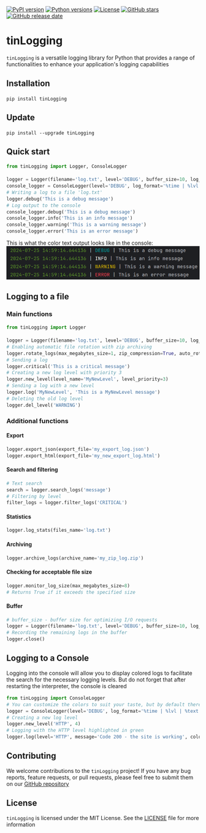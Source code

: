 [![PyPI version](https://badge.fury.io/py/tinLogging.svg)](https://badge.fury.io/py/tinLogging)
[![Python versions](https://img.shields.io/pypi/pyversions/tinLogging.svg)](https://pypi.org/project/tinLogging/)
[![License](https://img.shields.io/pypi/l/tinLogging.svg)](https://pypi.org/project/tinLogging/)
[![GitHub stars](https://img.shields.io/github/stars/Tinokil/tinLogging.svg)](https://github.com/Tinokil/tinLogging/stargazers)
[![GitHub release date](https://img.shields.io/github/release-date/Tinokil/tinLogging.svg)](https://github.com/Tinokil/tinLogging/releases)

# tinLogging
`tinLogging` is a versatile logging library for Python that provides a range of functionalities to enhance your application's logging capabilities
## Installation
`pip install tinLogging`
## Update
`pip install --upgrade tinLogging`
## Quick start
```python
from tinLogging import Logger, ConsoleLogger

logger = Logger(filename='log.txt', level='DEBUG', buffer_size=10, log_format='[%time] - %lvl | %text')
console_logger = ConsoleLogger(level='DEBUG', log_format='%time | %lvl | %text')
# Writing a log to a file 'log.txt'
logger.debug('This is a debug message')
# Log output to the console
console_logger.debug('This is a debug message')
console_logger.info('This is an info message')
console_logger.warning('This is a warning message')
console_logger.error('This is an error message')
```
This is what the color text output looks like in the console:
![Console Output](https://github.com/Tinokil/tinLogging/raw/main/images/quick_start_console.PNG)
## Logging to a file
### Main functions
```python
from tinLogging import Logger

logger = Logger(filename='log.txt', level='DEBUG', buffer_size=10, log_format='[%time] - %lvl | %text')
# Enabling automatic file rotation with zip archiving
logger.rotate_logs(max_megabytes_size=1, zip_compression=True, auto_rotate=True)
# Sending a log
logger.critical('This is a critical message')
# Creating a new log level with priority 3
logger.new_level(level_name='MyNewLevel', level_priority=3)
# Sending a log with a new level
logger.log('MyNewLevel', 'This is a MyNewLevel message')
# Deleting the old log level
logger.del_level('WARNING')
```
### Additional functions
#### Export
``` Python
logger.export_json(export_file='my_export_log.json')
logger.export_html(export_file='my_new_export_log.html')
```
#### Search and filtering
``` Python
# Text search
search = logger.search_logs('message')
# Filtering by level
filter_logs = logger.filter_logs('CRITICAL')
```
#### Statistics
``` Python
logger.log_stats(files_name='log.txt')
```
#### Archiving
``` Python
logger.archive_logs(archive_name='my_zip_log.zip')
```
#### Checking for acceptable file size
``` Python
logger.monitor_log_size(max_megabytes_size=8)
# Returns True if it exceeds the specified size
```
#### Buffer
``` Python
# buffer_size - buffer size for optimizing I/O requests
logger = Logger(filename='log.txt', level='DEBUG', buffer_size=10, log_format='[%time] - %lvl | %text')
# Recording the remaining logs in the buffer
logger.close()
```
## Logging to a Console
Logging into the console will allow you to display colored logs to facilitate the search for the necessary logging levels. But do not forget that after restarting the interpreter, the console is cleared
```python
from tinLogging import ConsoleLogger
# You can customize the colors to suit your taste, but by default there are always the most suitable colors
logger = ConsoleLogger(level='DEBUG', log_format='%time | %lvl | %text', debug_color='standard', info_color='green')
# Creating a new log level
logger.new_level('HTTP', 4)
# Logging with the HTTP level highlighted in green
logger.log(level='HTTP', message='Code 200 - the site is working', color='green')
```
## Contributing
We welcome contributions to the `tinLogging` project! If you have any bug reports, feature requests, or pull requests, please feel free to submit them on our [GitHub repository](https://github.com/Tinokil/tinLogging)
## License
`tinLogging` is licensed under the MIT License. See the [LICENSE](https://github.com/Tinokil/tinLogging/blob/main/LICENSE) file for more information
